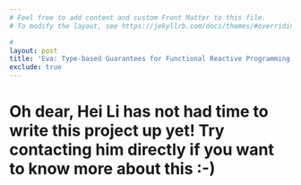 ```yaml
---
# Feel free to add content and custom Front Matter to this file.
# To modify the layout, see https://jekyllrb.com/docs/themes/#overriding-theme-defaults

#
layout: post
title: 'Eva: Type-based Guarantees for Functional Reactive Programming'
exclude: true
---
```


# Oh dear, Hei Li has not had time to write this project up yet! Try contacting him directly if you want to know more about this :-)